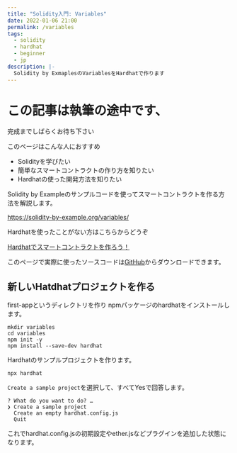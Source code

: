 ```yaml
---
title: "Solidity入門: Variables"
date: 2022-01-06 21:00
permalink: /variables
tags:
  - solidity
  - hardhat
  - beginner
  - jp
description: |-
  Solidity by ExmaplesのVariablesをHardhatで作ります
---
```


# この記事は執筆の途中です、
完成までしばらくお待ち下さい

このページはこんな人におすすめ

* Solidityを学びたい
* 簡単なスマートコントラクトの作り方を知りたい
* Hardhatの使った開発方法を知りたい

Solidity by Exampleのサンプルコードを使ってスマートコントラクトを作る方法を解説します。

https://solidity-by-example.org/variables/

Hardhatを使ったことがない方はこちらからどうぞ

[Hardhatでスマートコントラクトを作ろう！](/hardhat)

このページで実際に使ったソースコードは[GitHub](https://github.com/smacon-dev/solidity-example/tree/main/variables)からダウンロードできます。


## 新しいHatdhatプロジェクトを作る
first-appというディレクトリを作り
npmパッケージのhardhatをインストールします。
```
mkdir variables
cd variables
npm init -y
npm install --save-dev hardhat
```

Hardhatのサンプルプロジェクトを作ります。
```
npx hardhat
```
`Create a sample project`を選択して、すべてYesで回答します。
```
? What do you want to do? …
❯ Create a sample project
  Create an empty hardhat.config.js
  Quit
```

これでhardhat.config.jsの初期設定やether.jsなどプラグインを追加した状態になります。
